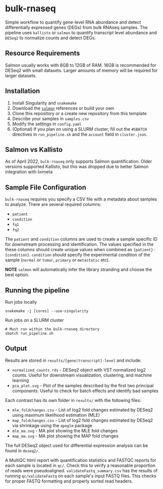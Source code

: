 # bulk-rnaseq
Simple  workflow to quantify gene-level RNA abundance and detect differentially expressed genes (DEGs) 
from bulk RNAseq samples. The pipeline uses `kallisto` or `salmon` to quantify transcript level abundance and `DESeq2` 
to normalize counts and detect DEGs. 

## Resource Requirements
Salmon usually works with 8GB to 12GB of RAM. 16GB is recommended for DESeq2 with small datasets. Larger amounts of memory
will be required for larger datasets. 

## Installation
1. Install Singularity and `snakemake`
2. Download the [`salmon`](http://refgenomes.databio.org) references or build your own
3. Clone this repository or a create new repository from this template
4. Describe your samples in `samples.csv`
5. Modify the settings in `config.yaml`
6. (Optional) If you plan on using a SLURM cluster, fill out the `#SBATCH` directives in `run_pipeline.sh` and the `account` field in `cluster.json`. 

## Salmon vs Kallisto
As of April 2022, `bulk-rnaseq` only supports Salmon quantification. Older versions supported Kallisto,
but this was dropped due to better Salmon integration with tximeta

## Sample File Configuration
`bulk-rnaseq` requires you specify a CSV file with a metadata about samples to analyze. 
There are several required columns:
* `patient`
* `condition`
* `fq1`
* `fq2`

The `patient` and `condition` columns are used to create a sample specific ID for downstream processing and identification.
The values specified in the these columns should create unique values when combined as `{patient}-{condition}`. 
`condition` should specify the experimental condition of the sample (`normal` or `tumor`, `primary` or `metastatic` etc). 

**NOTE** `salmon` will automatically infer the library stranding and choose the best option.

## Running the pipeline
Run jobs locally
```
snakemake -j [cores] --use-singularity
```
Run jobs on a SLURM cluster
```
# Must run within the bulk-rnaseq directory
sbatch run_pipeline.sh
```

## Output
Results are stored in `results/[gene|transcript]-level` and include:
* `normalized_counts.rds` - DESeq2 object with VST normalized log2 counts. Useful for downstream visualization, clustering, and machine learning
* `pca_plot.svg` - Plot of the samples described by the first two principal components. Useful to check for batch effects and identify bad samples

Each contrast has its own folder in `results/` with the following files:
* `mle_foldchanges.csv` - List of log2 fold changes estimated by DESeq2 using maximum likelihood estimation (MLE)
* `map_foldchanges.csv` - List of log2 fold changes estimated by DESeq2 via shrinkage using the `apeglm` package
* `mle_ma.svg` - MA plot showing the MLE fold changes
* `map_ma.svg` - MA plot showing the MAP fold changes

The full DESeq2 object used for differential expression analysis can be found in `deseq2/`.

A MultiQC html report with quantification statistics and FASTQC reports for each sample is located in `qc/`. 
Check this to verify a reasonable proportion of reads were pseudoaligned.
`validateFastq_summary.csv` has the results of running `qc/validateFastq` on each sample's input FASTQ files.
This checks for proper FASTQ formatting and properly sorted read headers.

